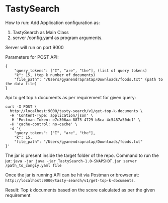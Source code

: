 # TastySearch
How to run:
Add Application configuration as:
1. TastySearch as Main Class
2. server /config.yaml as program arguments. 

Server will run on port 9000

Parameters for POST API:
```
{
	"query_tokens": ["I", "are", "the"], (list of query tokens)
	"k": 15, (top k number of documents)
	"file_path": "/Users/gyanendrapratap/Downloads/foods.txt" (path to the data file)
}
```

Api to get top ```k``` documents as per requirement for given query:
```
curl -X POST \
  http://localhost:9000/tasty-search/v1/get-top-k-documents \
  -H 'Content-Type: application/json' \
  -H 'Postman-Token: e7c306aa-8875-4729-b8ca-4c5487a50dc1' \
  -H 'cache-control: no-cache' \
  -d '{
	"query_tokens": ["I", "are", "the"],
	"k": 15,
	"file_path": "/Users/gyanendrapratap/Downloads/foods.txt"
}'
```

The jar is present inside the target folder of the repo.
Command to run the jar:
```java -jar java -jar TastySearch-1.0-SNAPSHOT.jar server /path_to_congiy.yaml file```

Once the jar is running API can be hit via Postman or browser at: 
```http://localhost:9000/tasty-search/v1/get-top-k-documents```.

Result: Top ```k``` documents based on the score calculated as per the given requirement
